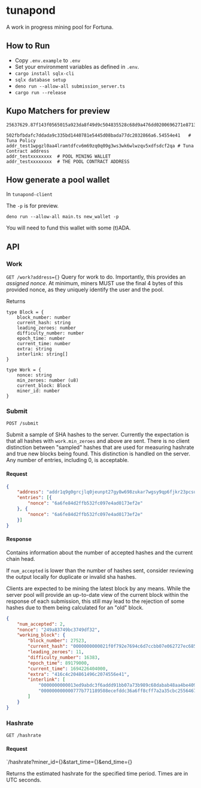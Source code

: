 # tunapond

A work in progress mining pool for Fortuna.

## How to Run
- Copy `.env.example` to `.env`
- Set your environment variables as defined in `.env`.
- `cargo install sqlx-cli`
- `sqlx database setup`
- `deno run --allow-all submission_server.ts`
- `cargo run --release`


## Kupo Matchers for preview

```
25637629.87f143f0565015a923da8f49d9c504835528c68d9a476dd0200696271e8713ac

502fbfbdafc7ddada9c335bd1440781e5445d08bada77dc2032866a6.54554e41	# Tuna Policy
addr_test1wpgzl0aa4lramtdfcv6m69zq0q09g3ws3wk6wlwzqv5xdfsdcf2qa	# Tuna Contract address
addr_testxxxxxxxx  # POOL MINING WALLET
addr_testxxxxxxxx  # THE POOL CONTRACT ADDRESS
```

## How generate a pool wallet
In `tunapond-client`

The `-p` is for preview.

```
deno run --allow-all main.ts new_wallet -p
```

You will need to fund this wallet with some (t)ADA.

## API

### Work
`GET /work?address={}`
Query for work to do. Importantly, this provides an _assigned nonce_. At minimum, miners MUST use the final 4 bytes of this provided nonce, as they uniquely identify the user and the pool.

Returns

```
type Block = {
    block_number: number
    current_hash: string
    leading_zeroes: number
    difficulty_number: number
    epoch_time: number
    current_time: number
    extra: string
    interlink: string[]
}

type Work = {
    nonce: string
	min_zeroes: number (u8)
    current_block: Block
	miner_id: number
}
```

### Submit
`POST /submit`

Submit a sample of SHA hashes to the server. Currently the expectation is that all hashes with `work.min_zeroes` and above are sent. There is no client distinction between "sampled" hashes that are used for measuring hashrate and true new blocks being found. This distinction is handled on the server. Any number of entries, including 0, is acceptable.

#### Request
```json
{
	"address": "addr1q9g0grcjlq0jeunpt27gy8w698zukar7wgsy9qp6fjkr23pcsufznxyrxw7j84uaypjvdk7yz3ft007hyx9wm6x7djssrusn86",
	"entries": [{
		"nonce": "6a6fe84d2ffb532fc097e4ad0173ef2e"
	}, {
		"nonce": "6a6fe84d2ffb532fc097e4ad0173ef2e"
	}]
}

```

#### Response
Contains information about the number of accepted hashes and the current chain head.

If `num_accepted` is lower than the number of hashes sent, consider reviewing the output locally for duplicate or invalid sha hashes.

Clients are expected to be mining the latest block by any means. While the server pool will provide an up-to-date view of the current block within the response of each submission, this still may lead to the rejection of some hashes due to them being calculated for an "old" block. 

```json
{
	"num_accepted": 2,
	"nonce": "249a83749bc3749df32",
	"working_block": {
		"block_number": 27523,
		"current_hash": "0000000000021f0f792e7694c6d7ccbb07e062727ec6850765094c61927f5399",
		"leading_zeroes": 11,
		"difficulty_number": 16383,
		"epoch_time": 89179000,
		"current_time": 1694226404000,
		"extra": "416c4c204861496c2074556e41",
		"interlink": [
			"0000000000013ed9abdc3f6addd91bb07a73b989c68dabab48aa4be409883afa",
			"000000000000777b771189508ecefddc36a6ff8cff7a2a35cbc2556467d9ae10"
		]
	}
}
```

### Hashrate
`GET /hashrate`

#### Request
`/hashrate?miner_id={}&start_time={}&end_time={}

Returns the estimated hashrate for the specified time period. Times are in UTC seconds.